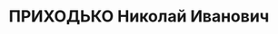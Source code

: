 ---
title: ПРИХОДЬКО Николай Иванович
description: 'Род. в 1909, Ростовская обл., украинец, б/п. Редактор Смолен. гаэеты
  "Большевистский молодняк

  Арестован 08.07.1937. Обв. по ст. 58-10. Приговор: 22.11.1937 – ВМН. Расстрелян
  22.11.1937'
---